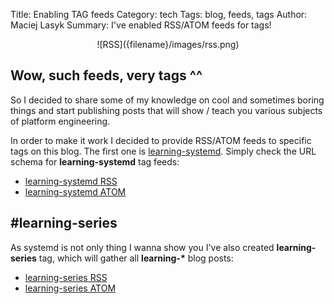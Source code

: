 Title: Enabling TAG feeds
Category: tech
Tags: blog, feeds, tags
Author: Maciej Lasyk
Summary: I've enabled RSS/ATOM feeds for tags!

<center>![RSS]({filename}/images/rss.png)</center>

## Wow, such feeds, very tags ^^ ##

So I decided to share some of my knowledge on cool and sometimes boring things 
and start publishing posts that will show / teach you various subjects of 
platform engineering.

In order to make it work I decided to provide RSS/ATOM feeds to specific tags
on this blog. The first one is [learning-systemd](/feeds/learning-systemd/). 
Simply check the URL schema for **learning-systemd** tag feeds:

- [learning-systemd RSS](/feeds/tag/learning-systemd.rss.xml)
- [learning-systemd ATOM](/feeds/tag/learning-systemd.atom.xml)

## #learning-series ##

As systemd is not only thing I wanna show you I've also created 
**learning-series** tag, which will gather all **learning-\*** blog posts:

- [learning-series RSS](/feeds/tag/learning-series.rss.xml)
- [learning-series ATOM](/feeds/tag/learning-series.atom.xml)
